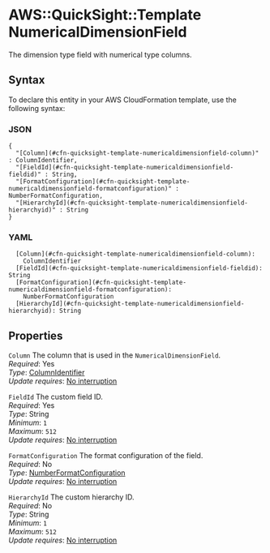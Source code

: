 # AWS::QuickSight::Template NumericalDimensionField<a name="aws-properties-quicksight-template-numericaldimensionfield"></a>

The dimension type field with numerical type columns\.

## Syntax<a name="aws-properties-quicksight-template-numericaldimensionfield-syntax"></a>

To declare this entity in your AWS CloudFormation template, use the following syntax:

### JSON<a name="aws-properties-quicksight-template-numericaldimensionfield-syntax.json"></a>

```
{
  "[Column](#cfn-quicksight-template-numericaldimensionfield-column)" : ColumnIdentifier,
  "[FieldId](#cfn-quicksight-template-numericaldimensionfield-fieldid)" : String,
  "[FormatConfiguration](#cfn-quicksight-template-numericaldimensionfield-formatconfiguration)" : NumberFormatConfiguration,
  "[HierarchyId](#cfn-quicksight-template-numericaldimensionfield-hierarchyid)" : String
}
```

### YAML<a name="aws-properties-quicksight-template-numericaldimensionfield-syntax.yaml"></a>

```
  [Column](#cfn-quicksight-template-numericaldimensionfield-column):
    ColumnIdentifier
  [FieldId](#cfn-quicksight-template-numericaldimensionfield-fieldid): String
  [FormatConfiguration](#cfn-quicksight-template-numericaldimensionfield-formatconfiguration):
    NumberFormatConfiguration
  [HierarchyId](#cfn-quicksight-template-numericaldimensionfield-hierarchyid): String
```

## Properties<a name="aws-properties-quicksight-template-numericaldimensionfield-properties"></a>

`Column` <a name="cfn-quicksight-template-numericaldimensionfield-column"></a>
The column that is used in the `NumericalDimensionField`\.  
_Required_: Yes  
_Type_: [ColumnIdentifier](aws-properties-quicksight-template-columnidentifier.md)  
_Update requires_: [No interruption](https://docs.aws.amazon.com/AWSCloudFormation/latest/UserGuide/using-cfn-updating-stacks-update-behaviors.html#update-no-interrupt)

`FieldId` <a name="cfn-quicksight-template-numericaldimensionfield-fieldid"></a>
The custom field ID\.  
_Required_: Yes  
_Type_: String  
_Minimum_: `1`  
_Maximum_: `512`  
_Update requires_: [No interruption](https://docs.aws.amazon.com/AWSCloudFormation/latest/UserGuide/using-cfn-updating-stacks-update-behaviors.html#update-no-interrupt)

`FormatConfiguration` <a name="cfn-quicksight-template-numericaldimensionfield-formatconfiguration"></a>
The format configuration of the field\.  
_Required_: No  
_Type_: [NumberFormatConfiguration](aws-properties-quicksight-template-numberformatconfiguration.md)  
_Update requires_: [No interruption](https://docs.aws.amazon.com/AWSCloudFormation/latest/UserGuide/using-cfn-updating-stacks-update-behaviors.html#update-no-interrupt)

`HierarchyId` <a name="cfn-quicksight-template-numericaldimensionfield-hierarchyid"></a>
The custom hierarchy ID\.  
_Required_: No  
_Type_: String  
_Minimum_: `1`  
_Maximum_: `512`  
_Update requires_: [No interruption](https://docs.aws.amazon.com/AWSCloudFormation/latest/UserGuide/using-cfn-updating-stacks-update-behaviors.html#update-no-interrupt)

